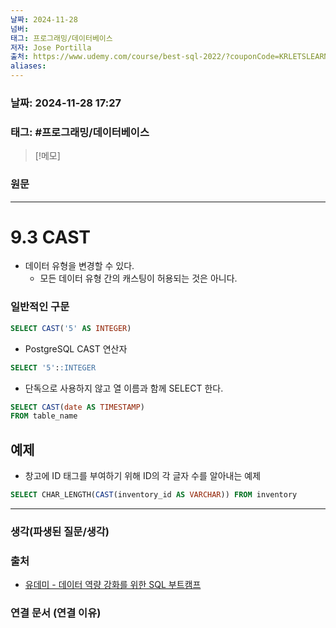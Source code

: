 ```yaml
---
날짜: 2024-11-28
넘버: 
태그: 프로그래밍/데이터베이스
저자: Jose Portilla
출처: https://www.udemy.com/course/best-sql-2022/?couponCode=KRLETSLEARNNOW
aliases:
---
```

### 날짜:  2024-11-28 17:27

### 태그: #프로그래밍/데이터베이스 

>[!메모]
>

### 원문
---
# 9.3 CAST
- 데이터 유형을 변경할 수 있다.
	- 모든 데이터 유형 간의 캐스팅이 허용되는 것은 아니다.
### 일반적인 구문
```sql
SELECT CAST('5' AS INTEGER)
```
- PostgreSQL CAST 연산자
```sql
SELECT '5'::INTEGER
```
- 단독으로 사용하지 않고 열 이름과 함께 SELECT 한다.
```sql
SELECT CAST(date AS TIMESTAMP)
FROM table_name
```
## 예제
- 창고에 ID 태그를 부여하기 위해 ID의 각 글자 수를 알아내는 예제
```SQL
SELECT CHAR_LENGTH(CAST(inventory_id AS VARCHAR)) FROM inventory
```
---
### 생각(파생된 질문/생각)

### 출처
- [유데미 - 데이터 역량 강화를 위한 SQL 부트캠프](https://www.udemy.com/course/best-sql-2022)

### 연결 문서 (연결 이유)
